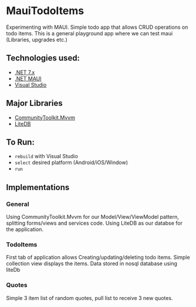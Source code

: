# MauiTodoItems
Experimenting with MAUI.
Simple todo app that allows CRUD operations on todo items.
This is a general playground app where we can test maui (Libraries, upgrades etc.)

## Technologies used:
- [.NET 7.x](https://dotnet.microsoft.com/en-us/download/dotnet/7.0)
- [.NET MAUI](https://learn.microsoft.com/en-us/dotnet/maui/what-is-maui?view=net-maui-7.0)
- [Visual Studio](https://visualstudio.microsoft.com/vs/)


## Major Libraries
- [CommunityToolkit.Mvvm](https://learn.microsoft.com/en-us/dotnet/communitytoolkit/mvvm/)
- [LiteDB](https://www.litedb.org/)


## To Run:
- `rebuild` with Visual Studio
- `select` desired platform (Android/iOS/Window)
- `run`

## Implementations

### General
Using CommunityToolkit.Mvvm for our Model/View/ViewModel pattern, splitting forms/views and services code.
Using LiteDB as our databse for the application.

### TodoItems

First tab of application allows Creating/updating/deleting todo items.
Simple collection view displays the items.
Data stored in nosql database using liteDb

### Quotes

Simple 3 item list of random quotes, pull list to receive 3 new quotes.
